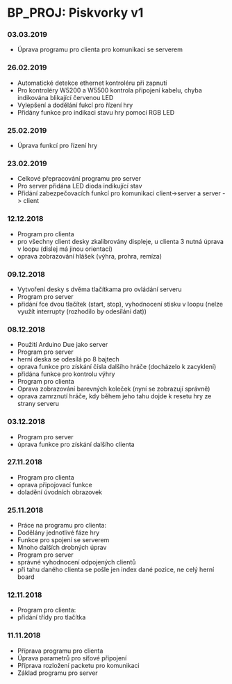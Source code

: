 # BP_PROJ: Piskvorky v1

### 03.03.2019
- Úprava programu pro clienta pro komunikaci se serverem

### 26.02.2019
- Automatické detekce ethernet kontroléru při zapnutí
- Pro kontroléry W5200 a W5500 kontrola připojení kabelu, chyba indikována blikající červenou LED
- Vylepšení a dodělání fukcí pro řízení hry
- Přidány funkce pro indikaci stavu hry pomocí RGB LED

### 25.02.2019
- Úprava funkcí pro řízení hry

### 23.02.2019
- Celkové přepracování programu pro server
- Pro server přidána LED dioda indikující stav
- Přidání zabezpečovacích funkcí pro komunikaci client->server a server -> client

### 12.12.2018
- Program pro clienta
 - pro všechny client desky zkalibrovány displeje, u clienta 3 nutná úprava v loopu (dislej má jinou orientaci)
 - oprava zobrazování hlášek (výhra, prohra, remíza)

### 09.12.2018
- Vytvoření desky s dvěma tlačítkama pro ovládání serveru
- Program pro server
 - přidání fce dvou tlačítek (start, stop), vyhodnocení stisku v loopu (nelze využít interrupty (rozhodilo by odesílání dat))

### 08.12.2018
- Použití Arduino Due jako server
- Program pro server
 - herní deska se odesílá po 8 bajtech
 - oprava funkce pro získání čísla dalšího hráče (docházelo k zacyklení)
 - přidána funkce pro kontrolu výhry
- Program pro clienta
 - Oprava zobrazování barevných koleček (nyní se zobrazují správně)
 - oprava zamrznutí hráče, kdy během jeho tahu dojde k resetu hry ze strany serveru

### 03.12.2018
- Program pro server
 - úprava funkce pro získání dalšího clienta

### 27.11.2018
- Program pro clienta
 - oprava připojovací funkce
 - doladění úvodních obrazovek


### 25.11.2018
- Práce na programu pro clienta:
 - Dodělány jednotlivé fáze hry
 - Funkce pro spojení se serverem
 - Mnoho dalších drobných úprav
- Program pro server
 - správné vyhodnocení odpojených clientů
 - při tahu daného clienta se pošle jen index dané pozice, ne celý herní board


### 12.11.2018
- Program pro clienta:
 - přidání třídy pro tlačítka

### 11.11.2018
- Příprava programu pro clienta
 - Úprava parametrů pro síťové připojení
 - Příprava rozložení packetu pro komunikaci
- Základ programu pro server
